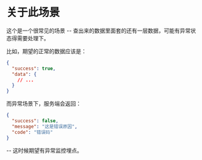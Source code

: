 # 关于此场景

这个是一个很常见的场景 -- 查出来的数据里面套的还有一层数据，可能有异常状态得需要处理下。

比如，期望的正常的数据应该是：

```json
{
  "success": true,
  "data": {
    // ...
  }
}
```

而异常场景下，服务端会返回：

```json
{
  "success": false,
  "message": "这是错误原因",
  "code": "错误码"
}
```

-- 这时候期望有异常监控埋点。
